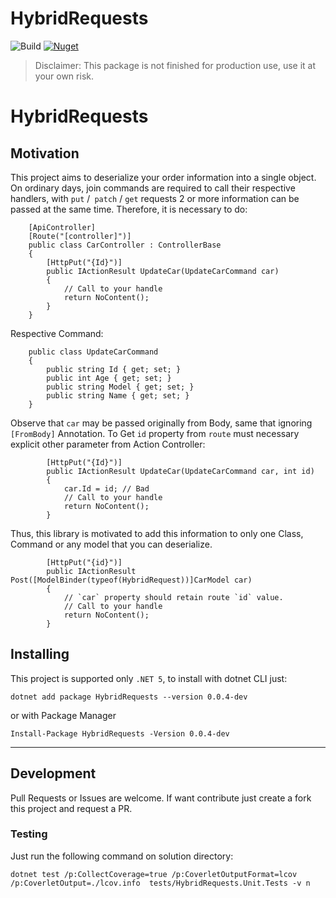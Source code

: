 # HybridRequests

![Build](https://github.com/allanalves23/HybridRequests/workflows/.NET/badge.svg)
[![Nuget](https://img.shields.io/nuget/v/HybridRequests?style=flat-square)](https://www.nuget.org/packages/HybridRequests/)

> Disclaimer: This package is not finished for production use, use it at your own risk.

# HybridRequests

## Motivation

This project aims to deserialize your order information into a single object. On ordinary days, join commands are required to call their respective handlers, with `put` /` patch` / `get` requests 2 or more information can be passed at the same time. Therefore, it is necessary to do:

```
    [ApiController]
    [Route("[controller]")]
    public class CarController : ControllerBase
    {
        [HttpPut("{Id}")]
        public IActionResult UpdateCar(UpdateCarCommand car)
        {
            // Call to your handle
            return NoContent();
        }
    }
```

Respective Command:

```
    public class UpdateCarCommand
    {
        public string Id { get; set; }
        public int Age { get; set; }
        public string Model { get; set; }
        public string Name { get; set; }
    }
```

Observe that `car` may be passed originally from Body, same that ignoring `[FromBody]` Annotation. To Get `id` property from `route` must necessary explicit other parameter from Action Controller:

```
        [HttpPut("{Id}")]
        public IActionResult UpdateCar(UpdateCarCommand car, int id)
        {
            car.Id = id; // Bad
            // Call to your handle
            return NoContent();
        }
```

Thus, this library is motivated to add this information to only one Class, Command or any model that you can deserialize.

```
        [HttpPut("{id}")]
        public IActionResult Post([ModelBinder(typeof(HybridRequest))]CarModel car)
        {
            // `car` property should retain route `id` value.
            // Call to your handle
            return NoContent();
        }
```


## Installing

This project is supported only `.NET 5`, to install with dotnet CLI just:

`dotnet add package HybridRequests --version 0.0.4-dev`

or with Package Manager 

`Install-Package HybridRequests -Version 0.0.4-dev`

___

## Development

Pull Requests or Issues are welcome. If want contribute just create a fork this project and request a PR.

### Testing

Just run the following command on solution directory:

`dotnet test /p:CollectCoverage=true /p:CoverletOutputFormat=lcov /p:CoverletOutput=./lcov.info  tests/HybridRequests.Unit.Tests -v n`
